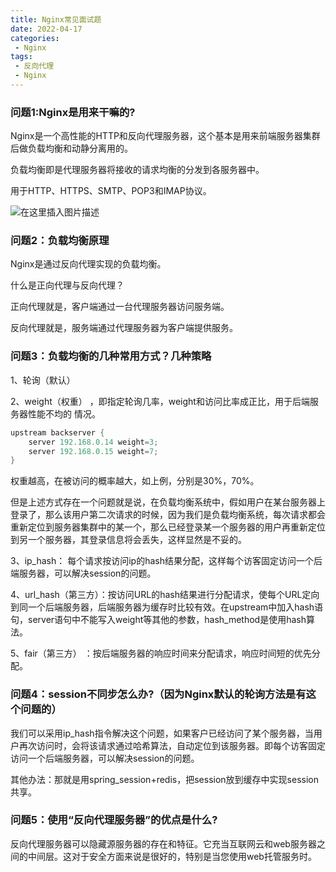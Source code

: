 ```yaml
---
title: Nginx常见面试题
date: 2022-04-17
categories:
 - Nginx
tags:
 - 反向代理
 - Nginx
---
```


### 问题1:Nginx是用来干嘛的?

Nginx是一个高性能的HTTP和反向代理服务器，这个基本是用来前端服务器集群后做负载均衡和动静分离用的。

负载均衡即是代理服务器将接收的请求均衡的分发到各服务器中。

用于HTTP、HTTPS、SMTP、POP3和IMAP协议。

![在这里插入图片描述](https://img-blog.csdnimg.cn/3b79566fac904078ac18bf2de550dc7a.png)

### 问题2：负载均衡原理

Nginx是通过反向代理实现的负载均衡。

什么是正向代理与反向代理？

正向代理就是，客户端通过一台代理服务器访问服务端。

反向代理就是，服务端通过代理服务器为客户端提供服务。

### 问题3：负载均衡的几种常用方式？几种策略

1、轮询（默认）

2、weight（权重） ，即指定轮询几率，weight和访问比率成正比，用于后端服务器性能不均的
情况。
```java
upstream backserver {
    server 192.168.0.14 weight=3;
    server 192.168.0.15 weight=7;
}
```

权重越高，在被访问的概率越大，如上例，分别是30%，70%。

但是上述方式存在一个问题就是说，在负载均衡系统中，假如用户在某台服务器上登录了，那么该用户第二次请求的时候，因为我们是负载均衡系统，每次请求都会重新定位到服务器集群中的某一个，那么已经登录某一个服务器的用户再重新定位到另一个服务器，其登录信息将会丢失，这样显然是不妥的。

3、ip_hash：   每个请求按访问ip的hash结果分配，这样每个访客固定访问一个后端服务器，可以解决session的问题。

4、url_hash（第三方）：按访问URL的hash结果进行分配请求，使每个URL定向到同一个后端服务器，后端服务器为缓存时比较有效。在upstream中加入hash语句，server语句中不能写入weight等其他的参数，hash_method是使用hash算法。

5、fair（第三方） ：按后端服务器的响应时间来分配请求，响应时间短的优先分配。

### 问题4：session不同步怎么办?（因为Nginx默认的轮询方法是有这个问题的）

我们可以采用ip_hash指令解决这个问题，如果客户已经访问了某个服务器，当用户再次访问时，会将该请求通过哈希算法，自动定位到该服务器。即每个访客固定访问一个后端服务器，可以解决session的问题。

其他办法：那就是用spring_session+redis，把session放到缓存中实现session共享。

### 问题5：使用“反向代理服务器”的优点是什么?

反向代理服务器可以隐藏源服务器的存在和特征。它充当互联网云和web服务器之间的中间层。这对于安全方面来说是很好的，特别是当您使用web托管服务时。
